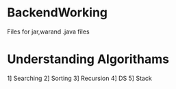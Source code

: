 # BackendWorking
Files for jar,warand .java files

# Understanding Algorithams
1] Searching
2] Sorting
3] Recursion
4] DS
5] Stack 
